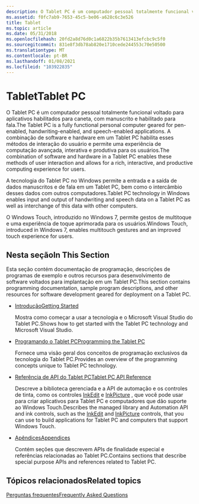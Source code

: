 ```yaml
---
description: O Tablet PC é um computador pessoal totalmente funcional voltado para aplicativos habilitados para caneta, com manuscrito e habilitado para fala.
ms.assetid: f0fc7ab9-7653-45c5-be06-a628c6c3e526
title: Tablet
ms.topic: article
ms.date: 05/31/2018
ms.openlocfilehash: 20fd2a8d76d0c1a6822b35b7613413efcbc9c5f0
ms.sourcegitcommit: 831e8f3db78ab820e1710cede244553c70e50500
ms.translationtype: MT
ms.contentlocale: pt-BR
ms.lasthandoff: 01/08/2021
ms.locfileid: "103922835"
---
```

# <a name="tablet-pc"></a><span data-ttu-id="d51ae-103">Tablet</span><span class="sxs-lookup"><span data-stu-id="d51ae-103">Tablet PC</span></span>

<span data-ttu-id="d51ae-104">O Tablet PC é um computador pessoal totalmente funcional voltado para aplicativos habilitados para caneta, com manuscrito e habilitado para fala.</span><span class="sxs-lookup"><span data-stu-id="d51ae-104">The Tablet PC is a fully functional personal computer geared for pen-enabled, handwriting-enabled, and speech-enabled applications.</span></span> <span data-ttu-id="d51ae-105">A combinação de software e hardware em um Tablet PC habilita esses métodos de interação do usuário e permite uma experiência de computação avançada, interativa e produtiva para os usuários.</span><span class="sxs-lookup"><span data-stu-id="d51ae-105">The combination of software and hardware in a Tablet PC enables these methods of user interaction and allows for a rich, interactive, and productive computing experience for users.</span></span>

<span data-ttu-id="d51ae-106">A tecnologia do Tablet PC no Windows permite a entrada e a saída de dados manuscritos e de fala em um Tablet PC, bem como o intercâmbio desses dados com outros computadores.</span><span class="sxs-lookup"><span data-stu-id="d51ae-106">Tablet PC technology in Windows enables input and output of handwriting and speech data on a Tablet PC as well as interchange of this data with other computers.</span></span>

<span data-ttu-id="d51ae-107">O Windows Touch, introduzido no Windows 7, permite gestos de multitoque e uma experiência de toque aprimorada para os usuários.</span><span class="sxs-lookup"><span data-stu-id="d51ae-107">Windows Touch, introduced in Windows 7, enables multitouch gestures and an improved touch experience for users.</span></span>

## <a name="in-this-section"></a><span data-ttu-id="d51ae-108">Nesta seção</span><span class="sxs-lookup"><span data-stu-id="d51ae-108">In This Section</span></span>

<span data-ttu-id="d51ae-109">Esta seção contém documentação de programação, descrições de programas de exemplo e outros recursos para desenvolvimento de software voltados para implantação em um Tablet PC.</span><span class="sxs-lookup"><span data-stu-id="d51ae-109">This section contains programming documentation, sample program descriptions, and other resources for software development geared for deployment on a Tablet PC.</span></span>

-   [<span data-ttu-id="d51ae-110">Introdução</span><span class="sxs-lookup"><span data-stu-id="d51ae-110">Getting Started</span></span>](getting-started.md)

    <span data-ttu-id="d51ae-111">Mostra como começar a usar a tecnologia e o Microsoft Visual Studio do Tablet PC.</span><span class="sxs-lookup"><span data-stu-id="d51ae-111">Shows how to get started with the Tablet PC technology and Microsoft Visual Studio.</span></span>

-   [<span data-ttu-id="d51ae-112">Programando o Tablet PC</span><span class="sxs-lookup"><span data-stu-id="d51ae-112">Programming the Tablet PC</span></span>](programming-the-tablet-pc.md)

    <span data-ttu-id="d51ae-113">Fornece uma visão geral dos conceitos de programação exclusivos da tecnologia do Tablet PC.</span><span class="sxs-lookup"><span data-stu-id="d51ae-113">Provides an overview of the programming concepts unique to Tablet PC technology.</span></span>

-   [<span data-ttu-id="d51ae-114">Referência de API do Tablet PC</span><span class="sxs-lookup"><span data-stu-id="d51ae-114">Tablet PC API Reference</span></span>](tablet-pc-api-reference.md)

    <span data-ttu-id="d51ae-115">Descreve a biblioteca gerenciada e a API de automação e os controles de tinta, como os controles [InkEdit](inkedit-control-reference.md) e [InkPicture](inkpicture-control-reference.md) , que você pode usar para criar aplicativos para Tablet PC e computadores que dão suporte ao Windows Touch.</span><span class="sxs-lookup"><span data-stu-id="d51ae-115">Describes the managed library and Automation API and ink controls, such as the [InkEdit](inkedit-control-reference.md) and [InkPicture](inkpicture-control-reference.md) controls, that you can use to build applications for Tablet PC and computers that support Windows Touch.</span></span>

-   [<span data-ttu-id="d51ae-116">Apêndices</span><span class="sxs-lookup"><span data-stu-id="d51ae-116">Appendices</span></span>](appendices.md)

    <span data-ttu-id="d51ae-117">Contém seções que descrevem APIs de finalidade especial e referências relacionadas ao Tablet PC.</span><span class="sxs-lookup"><span data-stu-id="d51ae-117">Contains sections that describe special purpose APIs and references related to Tablet PC.</span></span>

## <a name="related-topics"></a><span data-ttu-id="d51ae-118">Tópicos relacionados</span><span class="sxs-lookup"><span data-stu-id="d51ae-118">Related topics</span></span>

<dl> <dt>

[<span data-ttu-id="d51ae-119">Perguntas frequentes</span><span class="sxs-lookup"><span data-stu-id="d51ae-119">Frequently Asked Questions</span></span>](frequently-asked-questions.md)
</dt> </dl>

 

 



